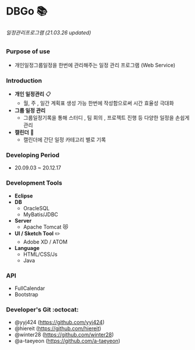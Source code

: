 # DBGo  :books:
###### _일정관리프로그램_   (21.03.26 updated)

### Purpose of use
+ 개인일정그룹일정을 한번에 관리해주는 일정 관리 프로그램 (Web Service)

### Introduction 
+ **개인 일정관리** :clipboard:
  * 월, 주 , 일간 계획표 생성 가능
한번에
작성함으로써 시간 효율성 극대화
+ **그룹 일정 관리**
  * 그룹일정기록을 통해 스터디 , 팀 회의 , 프로젝트 진행 등 다양한 일정을 손쉽게 관리
+ **캘린더** :calendar:
  * 캘린더에 간단 일정 카테고리 별로 기록

### Developing Period
+ 20.09.03 ~ 20.12.17

### Development Tools
* **Eclipse**
* **DB**
  * OracleSQL
  * MyBatis/JDBC
* **Server**
  * Apache Tomcat :heart_eyes_cat:
* **UI / Sketch Tool** :pencil2:
  * Adobe XD / ATOM   
* **Language**
  * HTML/CSS/Js
  * Java
  
### API
+ FullCalendar
+ Bootstrap

### Developer's Git :octocat:  
- @yyj424 (https://github.com/yyj424)
- @hiereit (https://github.com/hiereit)
- @winter28 (https://github.com/winter28)
- @a-taeyeon (https://github.com/a-taeyeon)
